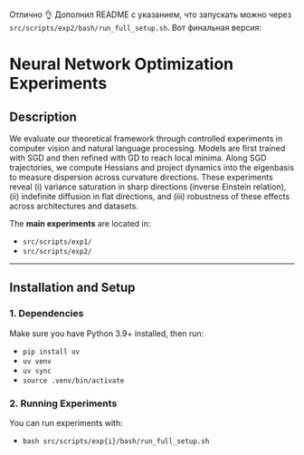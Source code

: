 Отлично 👌 Дополнил README с указанием, что запускать можно через `src/scripts/exp2/bash/run_full_setup.sh`. Вот финальная версия:

# Neural Network Optimization Experiments

## Description

We evaluate our theoretical framework through controlled experiments in computer vision and natural language processing. Models are first trained with SGD and then refined with GD to reach local minima. Along SGD trajectories, we compute Hessians and project dynamics into the eigenbasis to measure dispersion across curvature directions. These experiments reveal (i) variance saturation in sharp directions (inverse Einstein relation), (ii) indefinite diffusion in flat directions, and (iii) robustness of these effects across architectures and datasets.

The **main experiments** are located in:

* `src/scripts/exp1/`
* `src/scripts/exp2/`

---

## Installation and Setup

### 1. Dependencies

Make sure you have Python 3.9+ installed, then run:

* `pip install uv`
* `uv venv`
* `uv sync`
* `source .venv/bin/activate`

### 2. Running Experiments

You can run experiments with:

* `bash src/scripts/exp{i}/bash/run_full_setup.sh`
